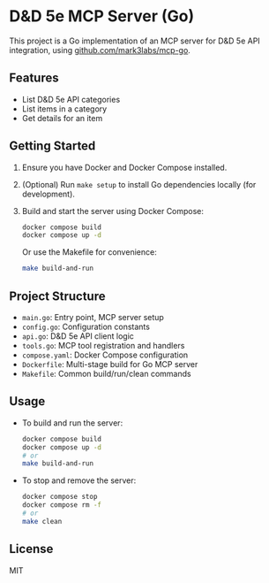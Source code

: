 # D&D 5e MCP Server (Go)

This project is a Go implementation of an MCP server for D&D 5e API integration, using [github.com/mark3labs/mcp-go](https://github.com/mark3labs/mcp-go).

## Features

- List D&D 5e API categories
- List items in a category
- Get details for an item

## Getting Started

1. Ensure you have Docker and Docker Compose installed.
2. (Optional) Run `make setup` to install Go dependencies locally (for development).
3. Build and start the server using Docker Compose:

   ```sh
   docker compose build
   docker compose up -d
   ```

   Or use the Makefile for convenience:

   ```sh
   make build-and-run
   ```

## Project Structure

- `main.go`: Entry point, MCP server setup
- `config.go`: Configuration constants
- `api.go`: D&D 5e API client logic
- `tools.go`: MCP tool registration and handlers
- `compose.yaml`: Docker Compose configuration
- `Dockerfile`: Multi-stage build for Go MCP server
- `Makefile`: Common build/run/clean commands

## Usage

- To build and run the server:

  ```sh
  docker compose build
  docker compose up -d
  # or
  make build-and-run
  ```

- To stop and remove the server:

  ```sh
  docker compose stop
  docker compose rm -f
  # or
  make clean
  ```

## License

MIT
